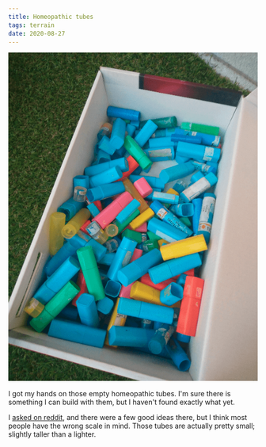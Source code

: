 ```yaml
---
title: Homeopathic tubes
tags: terrain
date: 2020-08-27
---
```


![image-20200827233816352](image-20200827233816352.png)

I got my hands on those empty homeopathic tubes. I'm sure there is something I can build with them, but I haven't found exactly what yet.

I [asked on reddit](https://www.reddit.com/r/TerrainBuilding/comments/iac7d6/i_got_my_hands_on_a_bunch_of_those_homeopathy/), and there were a few good ideas there, but I think most people have the wrong scale in mind. Those tubes are actually pretty small; slightly taller than a lighter.